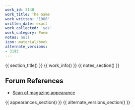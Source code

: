 ```yaml
---
work_id: 3140
work_title: The Game
work_written: '1980'
written_date: exact
work_collected: 'yes'
work_category: Poem
notes: null
icon: material/book
alternate_versions:
- 3193
---
```


{{ section_title() }}
{{ work_info() }}
{{ notes_section() }}
## Forum References
- [Scan of magazine appearance](https://bukowskiforum.com/threads/smudge-no-8-1981-the-game-the-temporal-ease-we-both-knew-him.12398/)

{{ appearances_section() }}
{{ alternate_versions_section() }}